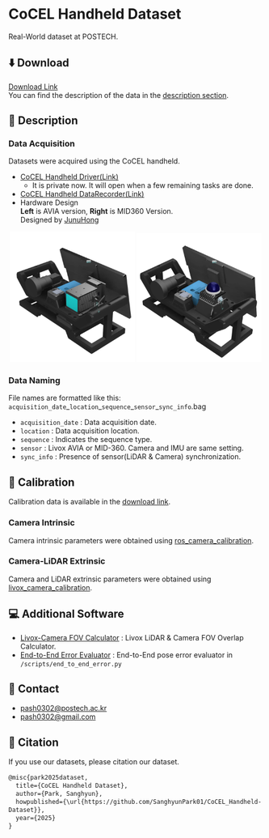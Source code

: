 # CoCEL Handheld Dataset
Real-World dataset at POSTECH. 

## :arrow_down: Download
[Download Link](https://postechackr-my.sharepoint.com/:f:/g/personal/pash0302_postech_ac_kr/EowTrW_V_AdKvKDCpwzVKfIBcj1E7I1HYkN0OqzuoTGMEw?e=8PUNqo)  
You can find the description of the data in the [description section](https://github.com/SanghyunPark01/CoCEL_Handheld-Dataset?tab=readme-ov-file#page_facing_up-description).

## :page_facing_up: Description

### Data Acquisition
Datasets were acquired using the CoCEL handheld.  
- [CoCEL Handheld Driver(Link)](https://github.com/SanghyunPark01/CoCEL_Handheld_Driver)  
    - It is private now. It will open when a few remaining tasks are done.
- [CoCEL Handheld DataRecorder(Link)](https://github.com/SanghyunPark01/CoCEL_Handheld_DataRecorder)
- Hardware Design  
**Left** is AVIA version, **Right** is MID360 Version.  
Designed by [JunuHong](https://github.com/JunuHong)
<p align="center">
    <img src="./img/handheld_avia.png" width="49%">
    <img src="./img/handheld_mid360.png" width="49%">
</p>

### Data Naming
File names are formatted like this: `acquisition_date`\_`location`\_`sequence`\_`sensor`\_`sync_info`.bag  
- `acquisition_date` : Data acquisition date.  
- `location` : Data acquisition location.  
- `sequence` : Indicates the sequence type.
- `sensor` : Livox AVIA or MID-360. Camera and IMU are same setting.  
- `sync_info` : Presence of sensor(LiDAR & Camera) synchronization.  

## :wrench: Calibration
Calibration data is available in the [download link](https://postechackr-my.sharepoint.com/:f:/g/personal/pash0302_postech_ac_kr/EowTrW_V_AdKvKDCpwzVKfIBcj1E7I1HYkN0OqzuoTGMEw?e=8PUNqo).  
### Camera Intrinsic
Camera intrinsic parameters were obtained using [ros_camera_calibration](https://wiki.ros.org/camera_calibration).  

### Camera-LiDAR Extrinsic
Camera and LiDAR extrinsic parameters were obtained using [livox_camera_calibration](https://github.com/hku-mars/livox_camera_calib).  


## :computer: Additional Software
- [Livox-Camera FOV Calculator](https://github.com/SanghyunPark01/livox_camera_fov_calculator) : Livox LiDAR & Camera FOV Overlap Calculator.  
- [End-to-End Error Evaluator](https://github.com/SanghyunPark01/CoCEL_Handheld-Dataset/blob/main/scripts/end_to_end_error.py) : End-to-End pose error evaluator in `/scripts/end_to_end_error.py`


## :email: Contact
- pash0302@postech.ac.kr
- pash0302@gmail.com

## :pencil: Citation  
If you use our datasets, please citation our dataset.  
```
@misc{park2025dataset,
  title={CoCEL Handheld Dataset},
  author={Park, Sanghyun},
  howpublished={\url{https://github.com/SanghyunPark01/CoCEL_Handheld-Dataset}},
  year={2025}
}
```
